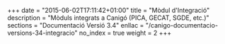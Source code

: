 +++
date        = "2015-06-02T17:11:42+01:00"
title       = "Mòdul d'Integració"
description = "Mòduls integrats a Canigó (PICA, GECAT, SGDE, etc.)"
sections    = "Documentació Versió 3.4"
enllac		= "/canigo-documentacio-versions-34-integracio"
no_index 	= true
weight 		= 2
+++
